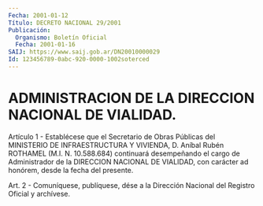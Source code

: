 ```yaml
---
Fecha: 2001-01-12
Título: DECRETO NACIONAL 29/2001
Publicación:
  Organismo: Boletín Oficial
  Fecha: 2001-01-16
SAIJ: https://www.saij.gob.ar/DN20010000029
Id: 123456789-0abc-920-0000-1002soterced
---
```

# ADMINISTRACION DE LA DIRECCION NACIONAL DE VIALIDAD.

<a id="1"></a>
Artículo 1 - Establécese que el Secretario de Obras Públicas del MINISTERIO DE INFRAESTRUCTURA Y VIVIENDA, D. Aníbal Rubén ROTHAMEL (M.I. N. 10.588.684) continuará desempeñando el cargo de Administrador de la DIRECCION NACIONAL DE VIALIDAD, con carácter ad honórem, desde la fecha del presente.

<a id="2"></a>
Art. 2 -  Comuníquese, publíquese, dése a  la Dirección Nacional del Registro Oficial y archívese.